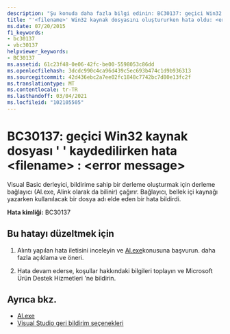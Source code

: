 ```yaml
---
description: "Şu konuda daha fazla bilgi edinin: BC30137: geçici Win32 kaynak dosyası ' ' kaydedilirken hata <filename> : <error message>"
title: "'<filename>' Win32 kaynak dosyasını oluştururken hata oldu: <error message>"
ms.date: 07/20/2015
f1_keywords:
- bc30137
- vbc30137
helpviewer_keywords:
- BC30137
ms.assetid: 61c23f48-0e06-42fc-be00-5598053c86dd
ms.openlocfilehash: 3dcdc990c4ca96d439c5ec693b474c1d9b936313
ms.sourcegitcommit: 42d436ebc2a7ee02fc1848c7742bc7d80e13fc2f
ms.translationtype: MT
ms.contentlocale: tr-TR
ms.lasthandoff: 03/04/2021
ms.locfileid: "102105505"
---
```

# <a name="bc30137-error-saving-temporary-win32-resource-file-filename-error-message"></a>BC30137: geçici Win32 kaynak dosyası ' ' kaydedilirken hata \<filename> : \<error message>

Visual Basic derleyici, bildirime sahip bir derleme oluşturmak için derleme bağlayıcı (Al.exe, Alink olarak da bilinir) çağırır. Bağlayıcı, bellek içi kaynağı yazarken kullanılacak bir dosya adı elde eden bir hata bildirdi.

 **Hata kimliği:** BC30137

## <a name="to-correct-this-error"></a>Bu hatayı düzeltmek için

1. Alıntı yapılan hata iletisini inceleyin ve [Al.exe](../../../framework/tools/al-exe-assembly-linker.md)konusuna başvurun. daha fazla açıklama ve öneri.

2. Hata devam ederse, koşullar hakkındaki bilgileri toplayın ve Microsoft Ürün Destek Hizmetleri 'ne bildirin.

## <a name="see-also"></a>Ayrıca bkz.

- [Al.exe](../../../framework/tools/al-exe-assembly-linker.md)
- [Visual Studio geri bildirim seçenekleri](/visualstudio/ide/feedback-options)
